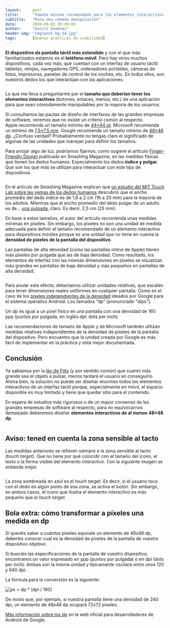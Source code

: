 ```yaml
---
layout:     post
title:      "Tamaño mínimo recomendado para los elementos interactivos en dispositivo táctil"
subtitle:   "Para una cómoda manipulación"
date:       2020-09-03 20:30:00
author:     "Aunitz Giménez"
header-img: "img/post-bg-54.jpg"
tags:       [buenas prácticas de usabilidad]
---
```


<p><strong>El dispositivo de pantalla táctil más extendido</strong> y con el que más familiarizados estamos es el <strong>teléfono móvil</strong>. Pero hay otros muchos dispositivos, cada vez más, que cuentan con un interfaz de usuario táctil: tabletas, relojes, navegadores GPS, ordenadores portátiles, cámaras de fotos, impresoras, paneles de control de los coches, etc. En todos ellos, son nuestros dedos los que interactúan con las aplicaciones.</p>

<p><img src="{{ site.baseurl }}/img/tamano-minimo-elementos-interactivos-dispositivo-tactil-01.jpg" alt=""></p>

<p>Lo que me lleva a preguntarme por el <strong>tamaño que deberían tener los elementos interactivos</strong> (botones, enlaces, menús, etc.) de una aplicación para que sean cómodamente manipulables por la mayoría de los usuarios.</p>

<p>Si consultamos las pautas de diseño de interfaces de las grandes empresas de software, veremos que no existe un criterio común al respecto. Apple recomienda un tamaño mínimo de <a href="https://developer.apple.com/design/human-interface-guidelines/ios/visual-design/adaptivity-and-layout/" target="_blank" rel="noopener">44×44 pt</a>. Microsoft recomienda un mínimo de <a href="https://docs.microsoft.com/en-us/windows/uwp/design/input/guidelines-for-targeting#target-size" target="_blank" rel="noopener">7,5×7,5 mm</a>. Google recomienda un tamaño mínimo de <a href="https://material.io/design/usability/accessibility.html#layout-and-typography" target="_blank" rel="noopener">48×48 dp</a>. ¿Confuso verdad? Probablemente no tengas claro el significado de algunas de las unidades que manejan para definir los tamaños.</p>

<p>Para arrojar algo de luz, podríamos fijarnos, como sugiere el artículo <a href="https://www.smashingmagazine.com/2012/02/finger-friendly-design-ideal-mobile-touchscreen-target-sizes/" target="_blank" rel="noopener">Finger-Friendly Design</a> publicado en Smashing Magazine, en las medidas físicas que tienen los dedos humanos. Especialmente los dedos<strong> índice y pulgar</strong>. Que son los que más se utilizan para interactuar con este tipo de dispositivos.</p>

<p><img src="{{ site.baseurl }}/img/tamano-minimo-elementos-interactivos-dispositivo-tactil-02.jpg" alt=""></p>

<p>En el artículo de Smashing Magazine explican que <a href="http://touchlab.mit.edu/publications/2003_009.pdf" target="_blank" rel="noopener">un estudio del MIT Touch Lab sobre las yemas de los dedos humanos</a> descubrió que el ancho promedio del dedo índice es de 1,6 a 2 cm (16 a 20 mm) para la mayoría de los adultos. Mientras que el ancho promedio del dedo pulgar de un adulto es de… <a href="http://en.wikipedia.org/wiki/Finger_(unit)" target="_blank" rel="noopener">una pulgada</a>, claro. Es decir, 2,5 cm (25 mm).</p>

<p>En base a estos tamaños, el autor del artículo recomienda unas medidas mínimas en píxeles. Sin embargo, los píxeles no son una unidad de medida adecuada para definir el tamaño recomendado de un elemento interactivo para dispositivos móviles porque es una unidad que no tiene en cuenta la <strong>densidad de píxeles de la pantalla del dispositivo</strong>.</p>

<p>Las pantallas de alta densidad (como las pantallas <em>retina</em> de Apple) tienen más píxeles por pulgada que las de baja densidad. Como resultado, los elementos de interfaz con las mismas dimensiones en píxeles se visualizan más grandes en pantallas de baja densidad y más pequeños en pantallas de alta densidad.</p>

<p><img src="{{ site.baseurl }}/img/tamano-minimo-elementos-interactivos-dispositivo-tactil-03.png" alt=""></p>

<p>Para anular este efecto, deberíamos utilizar unidades relativas, que escalen para tener dimensiones reales uniformes en cualquier pantalla. Como es el caso de los <a href="https://material.io/design/layout/pixel-density.html#pixel-density" target="_blank" rel="noopener">píxeles independientes de la densidad</a> ideados por Google para el sistema operativo Android. Los llamados “dp” (pronunciado "dips").</p>

<p>Un dp es igual a un píxel físico en una pantalla con una densidad de 160 ppp (puntos por pulgada, en inglés dpi: dots per inch).</p>

<p>Las recomendaciones de tamaño de Apple y de Microsoft también utilizan medidas relativas independientes de la densidad de píxeles de la pantalla del dispositivo. Pero encuentro que la unidad creada por Google es más fácil de implementar en la práctica y está mejor documentada.</p>

<h2>Conclusión</h2>

<p>Ya sabíamos por la <a href="{{ site.baseurl }}{% post_url 2018-01-21-ley-01-ley-de-fitts %}">ley de Fitts</a> (y por sentido común) que cuanto más grande sea el objeto a pulsar, menos tardará el usuario en conseguirlo. Ahora bien, la solución no puede ser diseñar enormes todos los elementos interactivos de un interfaz táctil porque, especialmente en móvil, el espacio disponible es muy limitado y tiene que quedar sitio para el contenido.</p>

<p>En espera de estudios más rigurosos o de un mayor consenso de las grandes empresas de software al respecto, para no equivocarnos demasiado deberemos diseñar <strong>elementos interactivos de al menos 48×48 dp</strong>.</p>

<p><img src="{{ site.baseurl }}/img/tamano-minimo-elementos-interactivos-dispositivo-tactil-04.png" alt=""></p>

<h2>Aviso: tened en cuenta la zona sensible al tacto</h2>

<p>Las medidas anteriores se refieren siempre a la zona sensible al tacto (<em>touch target</em>). Que no tiene por qué coincidir con el tamaño del icono, el texto o la forma visible del elemento interactivo. Con la siguiente imagen se entiende mejor.</p>

<p><img src="{{ site.baseurl }}/img/tamano-minimo-elementos-interactivos-dispositivo-tactil-05.png" alt=""></p>

<p>La zona sombreada en azul es el <em>touch target</em>. Es decir, si el usuario toca con el dedo en algún punto de esa zona, se activa el botón. Sin embargo, en ambos casos, el icono que ilustra el elemento interactivo es más pequeño que el <em>touch target</em>.</p>

<h2>Bola extra: cómo transformar a píxeles una medida en dp</h2>

<p>Si queréis saber a cuántos píxeles equivale un elemento de 48x48 dp, deberéis conocer cuál es la densidad de píxeles de la pantalla de vuestro dispositivo objetivo.</p>

<p>Si buscáis las especificaciones de la pantalla de vuestro dispositivo, encontrareis un valor expresado en ppp (puntos por pulgada) o en dpi (dots per inch). Ambas son la misma unidad y típicamente oscilará entre unos 120 y 640 dpi.</p>

<p>La fórmula para la conversión es la siguiente:</p>

<p><img src="{{ site.baseurl }}/img/tamano-minimo-elementos-interactivos-dispositivo-tactil-06.png" alt="px = dp * (dpi / 160)"></p>

<p>De modo que, por ejemplo, si nuestra pantalla tiene una densidad de 240 dpi, un elemento de 48x48 dp ocupará 72x72 píxeles.</p>

<p><a href="https://developer.android.com/training/multiscreen/screendensities" target="_blank" rel="noopener">Más información sobre los dp</a> en la web oficial para desarrolladores de Android de Google.</p>